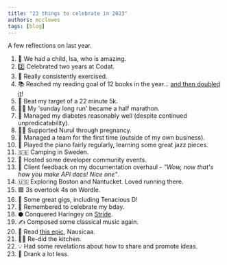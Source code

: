 ```yaml
---
title: "23 things to celebrate in 2023"
authors: mcclowes
tags: [blog]
---
```


A few reflections on last year.

<!--truncate-->

1. 🐣 We had a child, Isa, who is amazing.
2. 2️⃣ Celebrated two years at Codat.
3. 💪 Really consistently exercised.
4. 📚 Reached my reading goal of 12 books in the year... [and then doubled it](https://www.goodreads.com/user/year_in_books/2023/77525785)!
5. 🏃 Beat my target of a 22 minute 5k.
6. 🏃‍♂️ My 'sunday long run' became a half marathon.
7. 💉 Managed my diabetes reasonably well (despite continued unpredicatability).
8. 💆‍♀️ Supported Nurul through pregnancy.
9. 👥 Managed a team for the first time (outside of my own business).
10. 🎹 Played the piano fairly regularly, learning some great jazz pieces.
11. 🇸🇪 Camping in Sweden.
12. 📆 Hosted some developer community events.
13. 💬 Client feedback on my documentation overhaul - *"Wow, now that's how you make API docs! Nice one"*.
14. 🇺🇸 Exploring Boston and Nantucket. Loved running there.
15. 🟩 3s overtook 4s on Wordle.
16. 🎸 Some great gigs, including Tenacious D!
17. 🎂 Remembered to celebrate my bday.
18. ⬢ Conquered Haringey on [Stride](https://playstride.app/).
19. ✍️ Composed some classical music again.
20. 📕 Read [this epic](https://www.goodreads.com/book/show/15800525-nausica-of-the-valley-of-the-wind), Nausicaa.
21. 🧑‍🍳 Re-did the kitchen.
22. 💡 Had some revelations about how to share and promote ideas.
23. 🍺 Drank a lot less.
